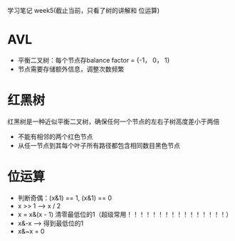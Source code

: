 学习笔记 week5(截止当前，只看了树的讲解和 位运算) 
# AVL
- 平衡二叉树：每个节点存balance factor = {-1， 0， 1}
- 节点需要存储额外信息，调整次数频繁
# 红黑树
红黑树是一种近似平衡二叉树，确保任何一个节点的左右子树高度差小于两倍
- 不能有相邻的两个红色节点
- 从任一节点到其每个叶子所有路径都包含相同数目黑色节点

# 位运算
- 判断奇偶：(x&1) == 1, (x&1) == 0
- x >> 1 --> x / 2
- x = x&(x - 1) 清零最低位的1（超级常用！！！！！！！！！！！！！！！！）
- x&-x --> 得到最低位的1
- x&~x = 0
